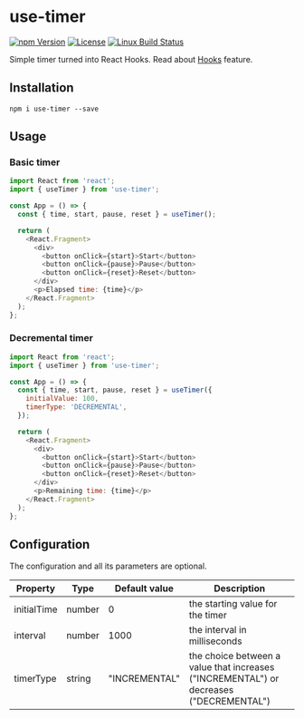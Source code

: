 # use-timer


[![npm Version](https://img.shields.io/npm/v/use-timer.svg)](https://www.npmjs.com/package/use-timer) [![License](https://img.shields.io/npm/l/use-timer.svg)](https://www.npmjs.com/package/use-timer) [![Linux Build Status](https://travis-ci.com/thibaultboursier/use-timer.svg?branch=master)](https://travis-ci.com/thibaultboursier/use-timer)

Simple timer turned into React Hooks.
Read about [Hooks](https://reactjs.org/docs/hooks-intro.html) feature.

## Installation

```
npm i use-timer --save
```

## Usage

### Basic timer

```javascript
import React from 'react';
import { useTimer } from 'use-timer';

const App = () => {
  const { time, start, pause, reset } = useTimer();

  return (
    <React.Fragment>
      <div>
        <button onClick={start}>Start</button>
        <button onClick={pause}>Pause</button>
        <button onClick={reset}>Reset</button>
      </div>
      <p>Elapsed time: {time}</p>
    </React.Fragment>
  );
};
```

### Decremental timer

```javascript
import React from 'react';
import { useTimer } from 'use-timer';

const App = () => {
  const { time, start, pause, reset } = useTimer({
    initialValue: 100,
    timerType: 'DECREMENTAL',
  });

  return (
    <React.Fragment>
      <div>
        <button onClick={start}>Start</button>
        <button onClick={pause}>Pause</button>
        <button onClick={reset}>Reset</button>
      </div>
      <p>Remaining time: {time}</p>
    </React.Fragment>
  );
};
```

## Configuration

The configuration and all its parameters are optional.

| Property | Type | Default value | Description |
| --- | --- | --- | ---- |
| initialTime | number | 0 | the starting value for the timer |
| interval | number | 1000 | the interval in milliseconds |
| timerType | string | "INCREMENTAL" | the choice between a value that increases ("INCREMENTAL") or decreases ("DECREMENTAL") |

